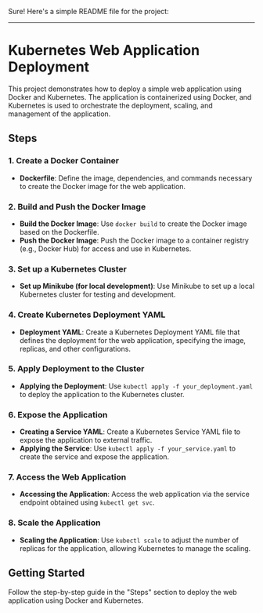 Sure! Here's a simple README file for the project:

---

# Kubernetes Web Application Deployment

This project demonstrates how to deploy a simple web application using Docker and Kubernetes. The application is containerized using Docker, and Kubernetes is used to orchestrate the deployment, scaling, and management of the application.

## Steps

### 1. Create a Docker Container

- **Dockerfile**: Define the image, dependencies, and commands necessary to create the Docker image for the web application.

### 2. Build and Push the Docker Image

- **Build the Docker Image**: Use `docker build` to create the Docker image based on the Dockerfile.
- **Push the Docker Image**: Push the Docker image to a container registry (e.g., Docker Hub) for access and use in Kubernetes.

### 3. Set up a Kubernetes Cluster

- **Set up Minikube (for local development)**: Use Minikube to set up a local Kubernetes cluster for testing and development.

### 4. Create Kubernetes Deployment YAML

- **Deployment YAML**: Create a Kubernetes Deployment YAML file that defines the deployment for the web application, specifying the image, replicas, and other configurations.

### 5. Apply Deployment to the Cluster

- **Applying the Deployment**: Use `kubectl apply -f your_deployment.yaml` to deploy the application to the Kubernetes cluster.

### 6. Expose the Application

- **Creating a Service YAML**: Create a Kubernetes Service YAML file to expose the application to external traffic.
- **Applying the Service**: Use `kubectl apply -f your_service.yaml` to create the service and expose the application.

### 7. Access the Web Application

- **Accessing the Application**: Access the web application via the service endpoint obtained using `kubectl get svc`.

### 8. Scale the Application

- **Scaling the Application**: Use `kubectl scale` to adjust the number of replicas for the application, allowing Kubernetes to manage the scaling.

## Getting Started

Follow the step-by-step guide in the "Steps" section to deploy the web application using Docker and Kubernetes.

